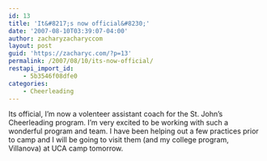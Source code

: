 ```yaml
---
id: 13
title: 'It&#8217;s now official&#8230;'
date: '2007-08-10T03:39:07-04:00'
author: zacharyzacharyccom
layout: post
guid: 'https://zacharyc.com/?p=13'
permalink: /2007/08/10/its-now-official/
restapi_import_id:
    - 5b3546f08dfe0
categories:
    - Cheerleading
---
```


Its official, I’m now a volenteer assistant coach for the St. John’s Cheerleading program. I’m very excited to be working with such a wonderful program and team. I have been helping out a few practices prior to camp and I will be going to visit them (and my college program, Villanova) at UCA camp tomorrow.